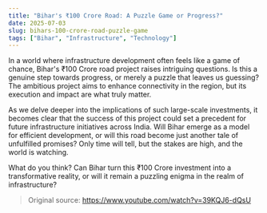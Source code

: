 ```yaml
---
title: "Bihar's ₹100 Crore Road: A Puzzle Game or Progress?"
date: 2025-07-03
slug: bihars-100-crore-road-puzzle-game
tags: ["Bihar", "Infrastructure", "Technology"]
---
```


In a world where infrastructure development often feels like a game of chance, Bihar's ₹100 Crore road project raises intriguing questions. Is this a genuine step towards progress, or merely a puzzle that leaves us guessing? The ambitious project aims to enhance connectivity in the region, but its execution and impact are what truly matter.

As we delve deeper into the implications of such large-scale investments, it becomes clear that the success of this project could set a precedent for future infrastructure initiatives across India. Will Bihar emerge as a model for efficient development, or will this road become just another tale of unfulfilled promises? Only time will tell, but the stakes are high, and the world is watching.

What do you think? Can Bihar turn this ₹100 Crore investment into a transformative reality, or will it remain a puzzling enigma in the realm of infrastructure?

> Original source: https://www.youtube.com/watch?v=39KQJ6-dQsU